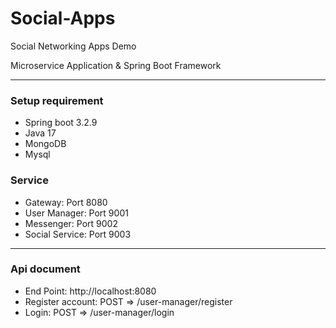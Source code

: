 # Social-Apps
Social Networking Apps Demo

Microservice Application & Spring Boot Framework

---
### Setup requirement
- Spring boot 3.2.9
- Java 17
- MongoDB
- Mysql

### Service
+ Gateway: Port 8080
+ User Manager: Port 9001
+ Messenger: Port 9002
+ Social Service: Port 9003

---
### Api document
+ End Point: http://localhost:8080
+ Register account: POST => /user-manager/register
+ Login: POST => /user-manager/login